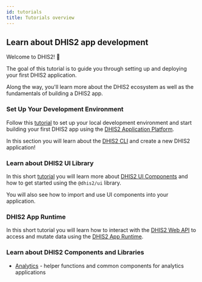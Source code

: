 ```yaml
---
id: tutorials
title: Tutorials overview
---
```


## Learn about DHIS2 app development

Welcome to DHIS2! 🎊

The goal of this tutorial is to guide you through setting up and deploying your first DHIS2 application.

Along the way, you'll learn more about the DHIS2 ecosystem as well as the fundamentals of building a DHIS2 app.

### Set Up Your Development Environment

Follow this [tutorial](/docs/tutorials/setup-env) to set up your local development environment and start building your first DHIS2 app using the [DHIS2 Application Platform](https://platform.dhis2.nu/#/).

In this section you will learn about the [DHIS2 CLI](https://cli.dhis2.nu/#/) and create a new DHIS2 application!

### Learn about DHIS2 UI Library

In this short [tutorial](/docs/tutorials/ui-library) you will learn more about [DHIS2 UI Components](https://ui.dhis2.nu/#/) and how to get started using the `@dhis2/ui` library.

You will also see how to import and use UI components into your application.

### DHIS2 App Runtime

In this short tutorial you will learn how to interact with the [DHIS2 Web API](https://docs.dhis2.org/en/develop/using-the-api/dhis-core-version-master/introduction.html) to access and mutate data using the [DHIS2 App Runtime](https://runtime.dhis2.nu/#/).

### Learn about DHIS2 Components and Libraries

-   [Analytics](https://github.com/dhis2/analytics) - helper functions and common components for analytics applications
